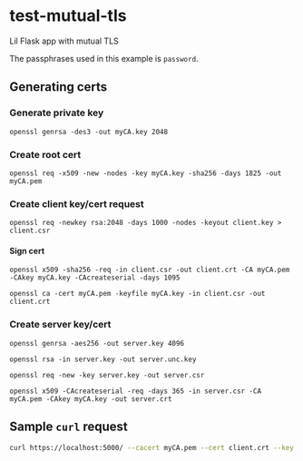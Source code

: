 # test-mutual-tls
Lil Flask app with mutual TLS

The passphrases used in this example is `password`.

## Generating certs

### Generate private key

`openssl genrsa -des3 -out myCA.key 2048`

### Create root cert

`openssl req -x509 -new -nodes -key myCA.key -sha256 -days 1825 -out myCA.pem`

### Create client key/cert request

`openssl req -newkey rsa:2048 -days 1000 -nodes -keyout client.key > client.csr`

#### Sign cert

`openssl x509 -sha256 -req -in client.csr -out client.crt -CA myCA.pem -CAkey myCA.key -CAcreateserial -days 1095`

`openssl ca -cert myCA.pem -keyfile myCA.key -in client.csr -out client.crt`

### Create server key/cert

`openssl genrsa -aes256 -out server.key 4096`

`openssl rsa -in server.key -out server.unc.key`

`openssl req -new -key server.key -out server.csr`

`openssl x509 -CAcreateserial -req -days 365 -in server.csr -CA myCA.pem -CAkey myCA.key -out server.crt`


## Sample `curl` request

```bash
curl https://localhost:5000/ --cacert myCA.pem --cert client.crt --key client.key
```
